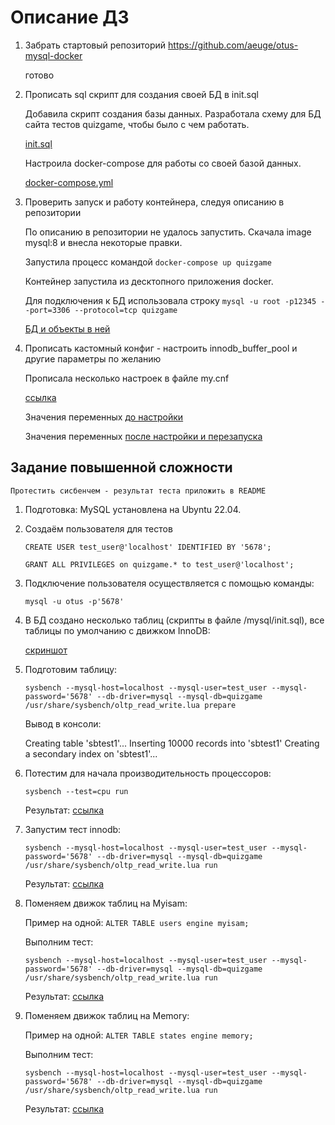 # Описание ДЗ

1. Забрать стартовый репозиторий https://github.com/aeuge/otus-mysql-docker

    готово

1. Прописать sql скрипт для создания своей БД в init.sql

    Добавила скрипт создания базы данных.
    Разработала схему для БД сайта тестов quizgame, чтобы было с чем работать.

    [init.sql](/mysql/init.sql)

    Настроила docker-compose для работы со своей базой данных.

    [docker-compose.yml](/mysql/docker-compose.yml)

1. Проверить запуск и работу контейнера, следуя описанию в репозитории

    По описанию в репозитории не удалось запустить. Скачала image mysql:8 и внесла некоторые правки.

    Запустила процесс командой `docker-compose up quizgame`

    Контейнер запустила из десктопного приложения docker.

    Для подключения к БД использовала строку `mysql -u root -p12345 --port=3306 --protocol=tcp quizgame`

    [БД и объекты в ней](/mysql/bd.jpg)

1. Прописать кастомный конфиг - настроить innodb_buffer_pool и другие параметры по желанию

    Прописала несколько настроек в файле my.cnf

    [ссылка](/mysql/custom.conf/my.cnf)

    Значения переменных [до настройки](/mysql/settings_before.jpg)

    Значения переменных [после настройки и перезапуска](/mysql/settings_after.jpg)

## Задание повышенной сложности

    Протестить сисбенчем - результат теста приложить в README

1. Подготовка: MySQL установлена на Ubyntu 22.04.

1. Создаём пользователя для тестов

    `CREATE USER test_user@'localhost' IDENTIFIED BY '5678';`

    `GRANT ALL PRIVILEGES on quizgame.* to test_user@'localhost';`
    
1.  Подключение пользователя осуществляется с помощью команды:

    `mysql -u otus -p'5678'`

1. В БД создано несколько таблиц (скрипты в файле /mysql/init.sql), все таблицы по умолчанию с движком InnoDB:

    [скриншот](/mysql/tables.jpg)

1. Подготовим таблицу:

    `sysbench --mysql-host=localhost --mysql-user=test_user --mysql-password='5678' --db-driver=mysql --mysql-db=quizgame /usr/share/sysbench/oltp_read_write.lua prepare`
    
    Вывод в консоли:

    Creating table 'sbtest1'...
    Inserting 10000 records into 'sbtest1'
    Creating a secondary index on 'sbtest1'...

1. Потестим для начала производительность процессоров:

    `sysbench --test=cpu run`

    Результат: [ссылка](/mysql/result_cpu.jpg)

1. Запустим тест innodb:

    `sysbench --mysql-host=localhost --mysql-user=test_user --mysql-password='5678' --db-driver=mysql --mysql-db=quizgame /usr/share/sysbench/oltp_read_write.lua run`

    Результат: [ссылка](/mysql/result_innodb.jpg)
    
1. Поменяем движок таблиц на Myisam:
    
    Пример на одной: `ALTER TABLE users engine myisam;`

    Выполним тест:

    `sysbench --mysql-host=localhost --mysql-user=test_user --mysql-password='5678' --db-driver=mysql --mysql-db=quizgame /usr/share/sysbench/oltp_read_write.lua run`

    Результат: [ссылка](/mysql/result_myisam.jpg)
    
1. Поменяем движок таблиц на Memory:
    
    Пример на одной: `ALTER TABLE states engine memory;`
    
    Выполним тест:

    `sysbench --mysql-host=localhost --mysql-user=test_user --mysql-password='5678' --db-driver=mysql --mysql-db=quizgame /usr/share/sysbench/oltp_read_write.lua run`

    Результат: [ссылка](/mysql/result_memory.jpg)

